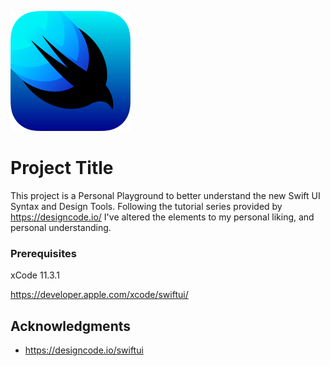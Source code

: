![](DesignCode_1/Assets.xcassets/swiftuiLogo.png)


# Project Title

This project is a Personal Playground to better understand the new Swift UI Syntax and Design Tools.  Following the tutorial series provided by https://designcode.io/ I've altered the elements to my personal liking, and personal understanding.

### Prerequisites

xCode 11.3.1

https://developer.apple.com/xcode/swiftui/

## Acknowledgments

* https://designcode.io/swiftui
